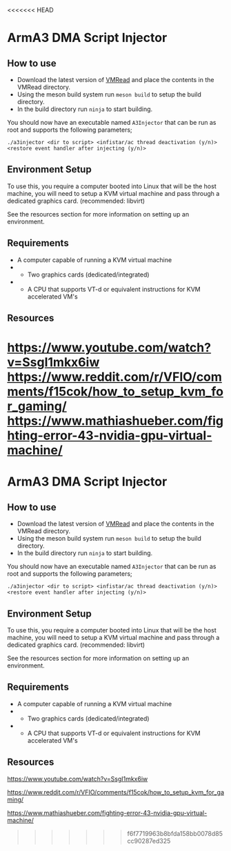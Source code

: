 <<<<<<< HEAD
# ArmA3 DMA Script Injector

## How to use
- Download the latest version of [VMRead](https://github.com/Heep042/vmread) and place the contents in the VMRead directory.
- Using the meson build system run `meson build` to setup the build directory.
- In the build directory run `ninja` to start building.

You should now have an executable named `A3Injector` that can be run as root and supports the following parameters;

`./a3injector <dir to script> <infistar/ac thread deactivation (y/n)> <restore event handler after injecting (y/n)>`

## Environment Setup
To use this, you require a computer booted into Linux that will be the host machine, you will need to setup a KVM virtual machine and pass through a dedicated graphics card. (recommended: libvirt)

See the resources section for more information on setting up an environment.

## Requirements
- A computer capable of running a KVM virtual machine
- - Two graphics cards (dedicated/integrated)
- - A CPU that supports VT-d or equivalent instructions for KVM accelerated VM's

## Resources
https://www.youtube.com/watch?v=SsgI1mkx6iw
https://www.reddit.com/r/VFIO/comments/f15cok/how_to_setup_kvm_for_gaming/
https://www.mathiashueber.com/fighting-error-43-nvidia-gpu-virtual-machine/
=======
# ArmA3 DMA Script Injector

## How to use
- Download the latest version of [VMRead](https://github.com/Heep042/vmread) and place the contents in the VMRead directory.
- Using the meson build system run `meson build` to setup the build directory.
- In the build directory run `ninja` to start building.

You should now have an executable named `A3Injector` that can be run as root and supports the following parameters;

`./a3injector <dir to script> <infistar/ac thread deactivation (y/n)> <restore event handler after injecting (y/n)>`

## Environment Setup
To use this, you require a computer booted into Linux that will be the host machine, you will need to setup a KVM virtual machine and pass through a dedicated graphics card. (recommended: libvirt)

See the resources section for more information on setting up an environment.

## Requirements
- A computer capable of running a KVM virtual machine
- - Two graphics cards (dedicated/integrated)
- - A CPU that supports VT-d or equivalent instructions for KVM accelerated VM's

## Resources
https://www.youtube.com/watch?v=SsgI1mkx6iw

https://www.reddit.com/r/VFIO/comments/f15cok/how_to_setup_kvm_for_gaming/

https://www.mathiashueber.com/fighting-error-43-nvidia-gpu-virtual-machine/
>>>>>>> f6f7719963b8bfda158bb0078d85cc90287ed325
